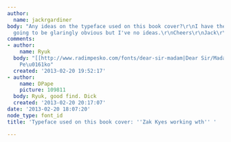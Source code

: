 ```yaml
---
author:
  name: jackrgardiner
body: "Any ideas on the typeface used on this book cover?\r\nI have the feeling it's
  going to be glaringly obvious but I've no ideas.\r\nCheers\r\nJack\r\n[img:sites/default/files/old-images/Kyes-Zak_364_4861.jpg]"
comments:
- author:
    name: Ryuk
  body: "[[http://www.radimpesko.com/fonts/dear-sir-madam|Dear Sir/Madam]] by Radim
    Pe\u0161ko"
  created: '2013-02-20 19:52:17'
- author:
    name: DPape
    picture: 109811
  body: Ryuk, good find. Dick
  created: '2013-02-20 20:17:07'
date: '2013-02-20 18:07:20'
node_type: font_id
title: 'Typeface used on this book cover: ''Zak Kyes working wth'' '

---
```


